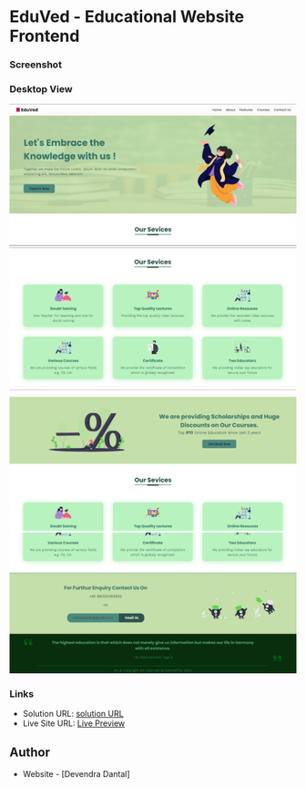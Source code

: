 # EduVed - Educational Website Frontend

### Screenshot

### Desktop View

![](screenshots/ss1.png)
![](screenshots/ss2.png)
![](screenshots/ss3.png)
![](screenshots/ss4.png)

### Links

- Solution URL: [solution URL](https://github.com/devendra-dantal04/EduVed-educational-website-frontend)
- Live Site URL: [Live Preview](https://eduved-educatinalhub.netlify.app)
## Author

- Website - [Devendra Dantal]
